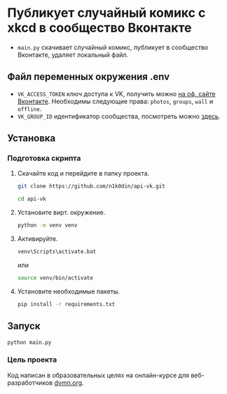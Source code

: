 # Публикует случайный комикс с xkcd в сообщество Вконтакте
- `main.py` скачивает случайный комикс, публикует в сообщество Вконтакте, удаляет локальный файл.

## Файл переменных окружения .env

- `VK_ACCESS_TOKEN` ключ доступа к VK, получить можно [на оф. сайте Вконтакте](https://vk.com/dev/implicit_flow_user). Необходимы следующие права: `photos`, `groups`, `wall` и `offline`.
- `VK_GROUP_ID` идентификатор сообщества, посмотреть можно [здесь](https://regvk.com/id/).

## Установка

### Подготовка скрипта

1. Скачайте код и перейдите в папку проекта.
    ```bash
    git clone https://github.com/n1k0din/api-vk.git
    ```  
    ```bash
    cd api-vk
    ```
2. Установите вирт. окружение.
    ```bash
    python -m venv venv
    ```
3. Активируйте.
    ```bash
    venv\Scripts\activate.bat
    ```
    или
    ```bash
    source venv/bin/activate
    ```
4. Установите необходимые пакеты.
    ```bash
    pip install -r requirements.txt
    ```

## Запуск

```
python main.py
```

### Цель проекта

Код написан в образовательных целях на онлайн-курсе для веб-разработчиков [dvmn.org](https://dvmn.org/).
